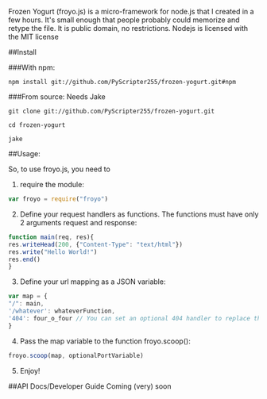 Frozen Yogurt (froyo.js) is a micro-framework for node.js that I created in a few hours. It's small enough that people probably could memorize and retype the file. It is public domain, no restrictions. Nodejs is licensed with the MIT license

##Install

###With npm:
```
npm install git://github.com/PyScripter255/frozen-yogurt.git#npm
```

###From source:
Needs Jake

```
git clone git://github.com/PyScripter255/frozen-yogurt.git

cd frozen-yogurt

jake
```

##Usage:

So, to use froyo.js, you need to

1. require the module: 

```javascript
var froyo = require("froyo")
```
2. Define your request handlers as functions. The functions must have only 2 arguments request and response:

```javascript
function main(req, res){
res.writeHead(200, {"Content-Type": "text/html"})
res.write("Hello World!")
res.end()
}
```
3. Define your url mapping as a JSON variable:

```javascript
var map = {
"/": main,
'/whatever': whateverFunction,
'404': four_o_four // You can set an optional 404 handler to replace the built-in one
}
```
4. Pass the map variable to the function froyo.scoop():

```javascript
froyo.scoop(map, optionalPortVariable)
```
5. Enjoy!

##API Docs/Developer Guide
Coming (very) soon